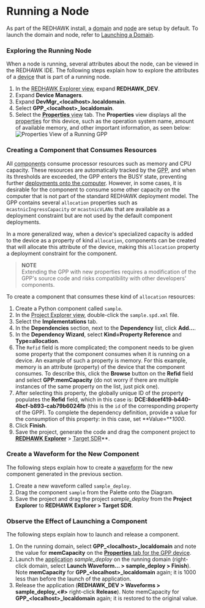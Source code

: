 # Running a Node

As part of the REDHAWK install, a <abbr title="See Glossary.">domain</abbr> and <abbr title="See Glossary.">node</abbr> are setup by default. To launch the domain and node, refer to [Launching a Domain](../runtime-environment/launching-a-domain.html).

### Exploring the Running Node

When a node is running, several attributes about the node, can be viewed in the REDHAWK IDE. The following steps explain how to explore the attributes of a <abbr title="See Glossary.">device</abbr> that is part of a running node.

1.  In the <abbr title="See Glossary.">REDHAWK Explorer view</abbr>, expand **REDHAWK_DEV**.
2.  Expand **Device Managers**.
3.  Expand **DevMgr_\<localhost\>.localdomain**.
4.  Select **GPP_\<localhost\>_localdomain**.
5.  Select the <abbr title="See Glossary.">**Properties** view</abbr> tab. The **Properties** view displays all the <abbr title="See Glossary.">properties</abbr> for this device, such as the operation system name, amount of available memory, and other important information, as seen below:
![Properties View of a Running GPP](images/GPPProps.png)

### Creating a Component that Consumes Resources

All <abbr title="See Glossary.">components</abbr> consume processor resources such as memory and CPU capacity. These resources are automatically tracked by the <abbr title="See Glossary.">GPP</abbr>, and when its thresholds are exceeded, the GPP enters the BUSY state, preventing further [deployments onto the computer](../waveforms/deployment-resources.html). However, in some cases, it is desirable for the component to consume some other capacity on the computer that is not part of the standard REDHAWK deployment model. The GPP contains several `allocation` properties such as `mcastnicIngressCapacity` or `mcastnicVLANs` that are available as a deployment constraint but are not used by the default component deployments.

In a more generalized way, when a device's specialized capacity is added to the device as a property of kind `allocation`, components can be created that will allocate this attribute of the device, making this `allocation` property a deployment constraint for the component.


> **NOTE**  
> Extending the GPP with new properties requires a modification of the GPP's source code and risks compatibility with other developers' components.  

To create a component that consumes these kind of `allocation` resources:

1.  Create a Python component called `sample`.
2.  In the <abbr title="See Glossary.">Project Explorer view</abbr>, double-click the `sample.spd.xml` file.
3.  Select the **Implementations** tab.
4.  In the **Dependencies** section, next to the **Dependency** list, click **Add...**.
5.  In the **Dependency Wizard**, select **Kind=Property Reference** and **Type=allocation**.
6.  The `Refid` field is more complicated; the component needs to be given some property that the component consumes when it is running on a device. An example of such a property is memory. For this example, memory is an attribute (property) of the device that the component consumes. To describe this, click the **Browse** button on the **Refid** field and select **GPP:memCapacity** (do not worry if there are multiple instances of the same property on the list, just pick one).
7.  After selecting this property, the globally unique ID of the property populates the **Refid** field, which in this case is: **DCE:8dcef419-b440-4bcf-b893-cab79b6024fb** (this is the `id` of the corresponding property of the GPP). To complete the dependency definition, provide a value for the consumption of this property: in this case, set **Value=***1000*.
8.  Click **Finish**.
9.  Save the project, generate the code and drag the component project to <abbr title="See Glossary.">**REDHAWK Explorer**</abbr> > <abbr title="See Glossary.">Target SDR</abbr>**.

### Create a Waveform for the New Component

The following steps explain how to create a <abbr title="See Glossary.">waveform</abbr> for the new component generated in the previous section.

1.  Create a new waveform called `sample_deploy`.
2.  Drag the component `sample` from the Palette onto the Diagram.
3.  Save the project and drag the project *sample_deploy* from the **Project Explorer** to **REDHAWK Explorer > Target SDR**.

### Observe the Effect of Launching a Component

The following steps explain how to launch and release a component.

1.  On the running domain, select **GPP_\<localhost\>_localdomain** and note the value for **memCapacity** on the [**Properties** tab for the GPP device](#properties-view-of-a-running-gpp).
2.  Launch the <abbr title="See Glossary.">application</abbr> *sample_deploy* on the running domain (right-click domain, select **Launch Waveform... \> sample\_deploy > Finish**). Note **memCapacity** for **GPP_\<localhost\>_localdomain** again; it is 1000 less than before the launch of the application.
3.  Release the application (**REDHAWK_DEV > Waveforms > sample\_deploy\_\<\#\>** right-click **Release**). Note memCapacity for **GPP_\<localhost\>_localdomain** again; it is restored to the original value.
